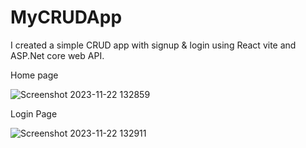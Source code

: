 # MyCRUDApp
I created a simple CRUD app with signup & login using React vite and ASP.Net core web API.

Home page

![Screenshot 2023-11-22 132859](https://github.com/PathumLD/MyCRUDApp/assets/89245419/c2d93843-329f-4bc9-b849-f4ed94a2354b)

Login Page

![Screenshot 2023-11-22 132911](https://github.com/PathumLD/MyCRUDApp/assets/89245419/ec430da2-fd32-42c4-8348-4810869d2330)
